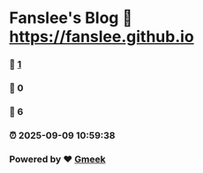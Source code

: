# Fanslee's Blog :link: https://fanslee.github.io 
### :page_facing_up: [1](https://fanslee.github.io/tag.html) 
### :speech_balloon: 0 
### :hibiscus: 6 
### :alarm_clock: 2025-09-09 10:59:38 
### Powered by :heart: [Gmeek](https://github.com/Meekdai/Gmeek)
